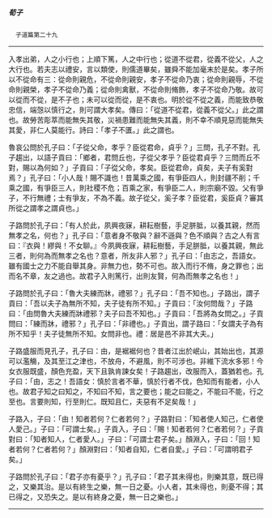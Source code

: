 

##### 荀子
　`子道篇第二十九`

* * *

入孝出弟，人之小行也；上順下篤，人之中行也；從道不從君，從義不從父，人之大行也。若夫志以禮安，言以類使，則儒道畢矣，雖舜不能加毫末於是矣。孝子所以不從命有三：從命則親危，不從命則親安，孝子不從命乃衷；從命則親辱，不從命則親榮，孝子不從命乃義；從命則禽獸，不從命則脩飾，孝子不從命乃敬。故可以從而不從，是不子也；未可以從而從，是不衷也。明於從不從之義，而能致恭敬忠信，端愨以慎行之，則可謂大孝矣。傳曰：「從道不從君，從義不從父。」此之謂也。故勞苦彫萃而能無失其敬，災禍患難而能無失其義，則不幸不順見惡而能無失其愛，非仁人莫能行。詩曰：「孝子不匱。」此之謂也。

魯哀公問於孔子曰：「子從父命，孝乎？臣從君命，貞乎？」三問，孔子不對。孔子趨出，以語子貢曰：「鄉者，君問丘也，子從父孝乎？臣從君貞乎？三問而丘不對，賜以為何如？」子貢曰：「子從父命，孝矣。臣從君命，貞矣，夫子有奚對焉？」孔子曰：「小人哉！賜不識也！昔萬乘之國，有爭臣四人，則封疆不削；千乘之國，有爭臣三人，則社稷不危；百乘之家，有爭臣二人，則宗廟不毀。父有爭子，不行無禮；士有爭友，不為不義。故子從父，奚子孝？臣從君，奚臣貞？審其所從之謂孝之謂貞也。」

子路問於孔子曰：「有人於此，夙興夜寐，耕耘樹藝，手足胼胝，以養其親，然而無孝之名，何也？」孔子曰：「意者身不敬與？辭不遜與？色不順與？古之人有言曰：『衣與！繆與！不女聊。』今夙興夜寐，耕耘樹藝，手足胼胝，以養其親，無此三者，則何為而無孝之名也？意者，所友非人邪？」孔子曰：「由志之，吾語女。雖有國士之力不能自舉其身。非無力也，勢不可也。故入而行不脩，身之罪也；出而名不章，友之過也。故君子入則篤行，出則友賢，何為而無孝之名也！」

子路問於孔子曰：「魯大夫練而牀，禮邪？」孔子曰：「吾不知也。」子路出，謂子貢曰：「吾以夫子為無所不知，夫子徒有所不知。」子貢曰：「汝何問哉？」子路曰：「由問魯大夫練而牀禮邪？夫子曰吾不知也。」子貢曰：「吾將為女問之。」子貢問曰：「練而牀，禮邪？」孔子曰：「非禮也。」子貢出，謂子路曰：「女謂夫子為有所不知乎！夫子徒無所不知。女問非也。禮：居是邑不非其大夫。」

子路盛服而見孔子，孔子曰：由，是裾裾何也？昔者江出於岷山，其始出也，其源可以濫觴，及其至江之津也，不放舟，不避風，則不可涉也。非維下流水多邪！今女衣服既盛，顏色充盈，天下且孰肯諫女矣！子路趨出，改服而入，蓋猶若也。孔子曰：「由，志之！吾語女：慎於言者不華，慎於行者不伐，色知而有能者，小人也。故君子知之曰知之，不知曰不知，言之要也；能之曰能之，不能曰不能，行之至也。言要則知，行至則仁。既知且仁，夫惡有不足矣哉！」

子路入，子曰：「由！知者若何？仁者若何？」子路對曰：「知者使人知己，仁者使人愛己。」子曰：「可謂士矣。」子貢入，子曰：「賜！知者若何？仁者若何？」子貢對曰：「知者知人，仁者愛人。」子曰：「可謂士君子矣。」顏淵入，子曰：「回！知者若何？仁者若何？」顏淵對曰：「知者自知，仁者自愛。」子曰：「可謂明君子矣。」

子路問於孔子曰：「君子亦有憂乎？」孔子曰：「君子其未得也，則樂其意，既已得之，又樂其治。是以有終生之樂，無一日之憂。小人者，其未得也，則憂不得；其已得之，又恐失之。是以有終身之憂，無一日之樂也。」

* * *

